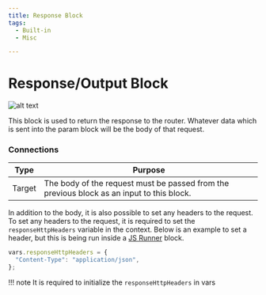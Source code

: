 ```yaml
---
title: Response Block
tags:
  - Built-in
  - Misc

---
```


# Response/Output Block
![alt text](/assets/blocks/response-block.png)

This block is used to return the response to the router. Whatever data which is sent into the param block will be the body of that request. 

### Connections
| Type | Purpose |
|------|-------|
| Target | The body of the request must be passed from the previous block as an input to this block. |

In addition to the body, it is also possible to set any headers to the request. To set any headers to the request, it is required to set the `responseHttpHeaders` variable in the context. Below is an example to set a header, but this is being run inside a [JS Runner](./built-in/jsrunner.md) block.

```javascript
vars.responseHttpHeaders = {
  "Content-Type": "application/json",
};
```

!!! note
    It is required to initialize the `responseHttpHeaders` in vars

